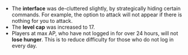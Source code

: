 * The **interface** was de-cluttered slightly, by strategically hiding certain commands. For example, the option to attack will not appear if there is nothing for you to attack.
* The **level cap** was increased to 17.
* Players at max AP, who have not logged in for over 24 hours, will not **lose hunger**. This is to reduce difficulty for those who do not log in every day.
